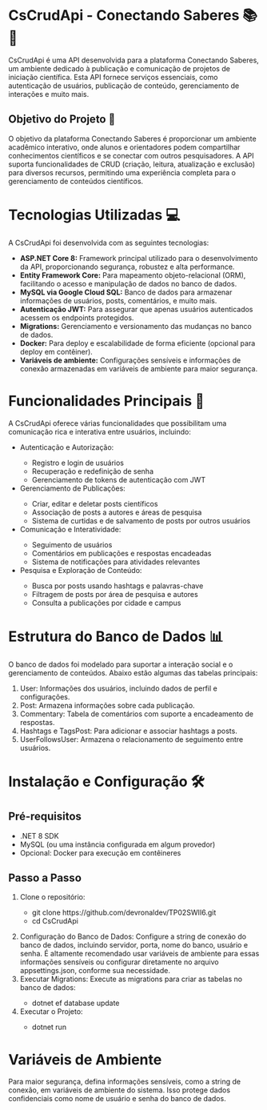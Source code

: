 # CsCrudApi - Conectando Saberes 📚🔗

<p>CsCrudApi é uma API desenvolvida para a plataforma Conectando Saberes, um ambiente dedicado à publicação e comunicação de projetos de iniciação científica. Esta API fornece serviços essenciais, como autenticação de usuários, publicação de conteúdo, gerenciamento de interações e muito mais.
</p> 

<h2>Objetivo do Projeto 🎯</h2>
<p>O objetivo da plataforma Conectando Saberes é proporcionar um ambiente acadêmico interativo, onde alunos e orientadores podem compartilhar conhecimentos científicos e se conectar com outros pesquisadores. A API suporta funcionalidades de CRUD (criação, leitura, atualização e exclusão) para diversos recursos, permitindo uma experiência completa para o gerenciamento de conteúdos científicos.
</p>

# Tecnologias Utilizadas 💻

<p>A CsCrudApi foi desenvolvida com as seguintes tecnologias:</p>
<ul>
  <li><b>ASP.NET Core 8:</b> Framework principal utilizado para o desenvolvimento da API, proporcionando segurança, robustez e alta performance.</li>
  <li><b>Entity Framework Core:</b> Para mapeamento objeto-relacional (ORM), facilitando o acesso e manipulação de dados no banco de dados.</li>
  <li><b>MySQL via Google Cloud SQL:</b> Banco de dados para armazenar informações de usuários, posts, comentários, e muito mais.</li>
  <li><b>Autenticação JWT:</b> Para assegurar que apenas usuários autenticados acessem os endpoints protegidos.</li>
  <li><b>Migrations:</b> Gerenciamento e versionamento das mudanças no banco de dados.</li>
  <li><b>Docker:</b> Para deploy e escalabilidade de forma eficiente (opcional para deploy em contêiner).</li>
  <li><b>Variáveis de ambiente:</b> Configurações sensíveis e informações de conexão armazenadas em variáveis de ambiente para maior segurança.</li>
</ul>

# Funcionalidades Principais 🚀

<p>A CsCrudApi oferece várias funcionalidades que possibilitam uma comunicação rica e interativa entre usuários, incluindo:</p>

<ul>
  <li>Autenticação e Autorização:</li>
  <ul>
    <li>Registro e login de usuários</li>
    <li>Recuperação e redefinição de senha</li>
    <li>Gerenciamento de tokens de autenticação com JWT</li>
  </ul>
  <li>Gerenciamento de Publicações:</li>
  <ul>
    <li>Criar, editar e deletar posts científicos</li>
    <li>Associação de posts a autores e áreas de pesquisa</li>
    <li>Sistema de curtidas e de salvamento de posts por outros usuários</li>
  </ul>
  <li>Comunicação e Interatividade:</li>
  <ul>
    <li>Seguimento de usuários</li>
    <li>Comentários em publicações e respostas encadeadas</li>
    <li>Sistema de notificações para atividades relevantes</li>
  </ul>
  <li>Pesquisa e Exploração de Conteúdo:</li>
  <ul>
    <li>Busca por posts usando hashtags e palavras-chave</li>
    <li>Filtragem de posts por área de pesquisa e autores</li>
    <li>Consulta a publicações por cidade e campus</li>
  </ul>
</ul>

# Estrutura do Banco de Dados 📊

O banco de dados foi modelado para suportar a interação social e o gerenciamento de conteúdos. Abaixo estão algumas das tabelas principais:
<ol>
  <li>User: Informações dos usuários, incluindo dados de perfil e configurações.</li>
  <li>Post: Armazena informações sobre cada publicação.</li>
  <li>Commentary: Tabela de comentários com suporte a encadeamento de respostas.</li>
  <li>Hashtags e TagsPost: Para adicionar e associar hashtags a posts.</li>
  <li>UserFollowsUser: Armazena o relacionamento de seguimento entre usuários.</li>
</ol>

# Instalação e Configuração 🛠️

<h2>Pré-requisitos</h2>
<ul>
  <li>.NET 8 SDK</li>
  <li>MySQL (ou uma instância configurada em algum provedor)</li>
  <li>Opcional: Docker para execução em contêineres</li>
</ul>
<h2>Passo a Passo</h2>
<ol>
  <li>Clone o repositório:</li>
  <ul>
    <li>git clone https://github.com/devronaldev/TP02SWII6.git</li>
    <li>cd CsCrudApi</li>
  </ul></p>
  <li>Configuração do Banco de Dados: Configure a string de conexão do banco de dados, incluindo servidor, porta, nome do banco, usuário e senha. É altamente recomendado usar variáveis de ambiente para essas informações sensíveis ou configurar diretamente no arquivo appsettings.json, conforme sua necessidade.</li>
  <li>Executar Migrations: Execute as migrations para criar as tabelas no banco de dados:</li>
  <ul>
    <li>dotnet ef database update</li>
  </ul>
  <li>Executar o Projeto:</li>
  <ul>
    <li>dotnet run</li>
  </ul>
</ol>

# Variáveis de Ambiente

<p>Para maior segurança, defina informações sensíveis, como a string de conexão, em variáveis de ambiente do sistema. Isso protege dados confidenciais como nome de usuário e senha do banco de dados.
</p>
